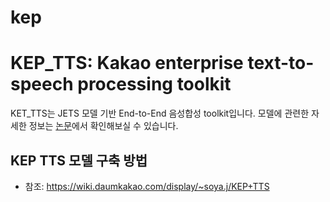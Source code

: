 # kep
# KEP_TTS: Kakao enterprise text-to-speech processing toolkit

KET_TTS는 JETS 모델 기반 End-to-End 음성합성 toolkit입니다. 모델에 관련한 자세한 정보는 [논문](https://arxiv.org/pdf/2203.16852)에서 확인해보실 수 있습니다.

## KEP TTS 모델 구축 방법
- 참조: https://wiki.daumkakao.com/display/~soya.j/KEP+TTS
